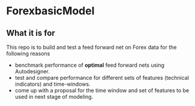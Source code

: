 # ForexbasicModel

## What it is for
This repo is to build and test a feed forward net on Forex data for the following reasons

- benchmark performance of **optimal** feed forward nets using Autodesigner.
- test and compare performance for different sets of features (technical indicators) and time-windows.
- come up with a proposal for the time window and set of features to be used in next stage of modeling.






